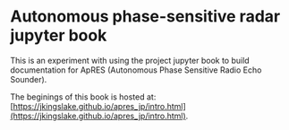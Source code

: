 # Autonomous phase-sensitive radar jupyter book

This is an experiment with using the project jupyter book to build documentation for ApRES (Autonomous Phase Sensitive Radio Echo Sounder). 

The beginings of this book is hosted at: [https://jkingslake.github.io/apres_jp/intro.html](https://jkingslake.github.io/apres_jp/intro.html).


